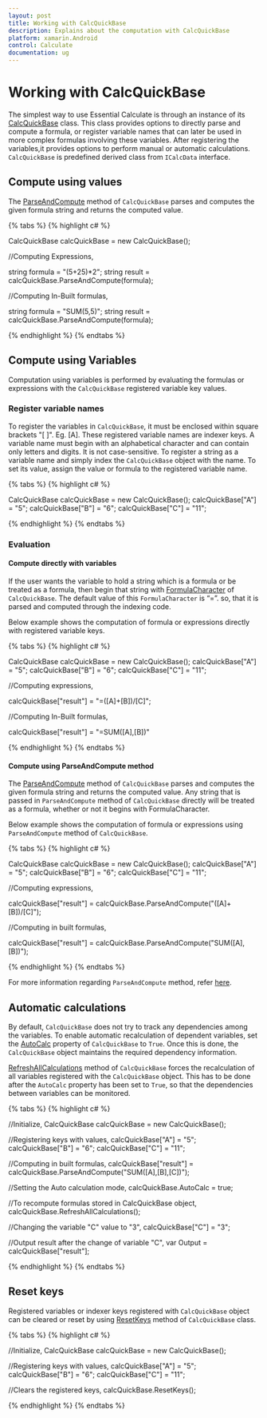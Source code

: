 ```yaml
---
layout: post
title: Working with CalcQuickBase
description: Explains about the computation with CalcQuickBase
platform: xamarin.Android
control: Calculate
documentation: ug
---
```


# Working with CalcQuickBase

The simplest way to use Essential Calculate is through an instance of its [CalcQuickBase](https://help.syncfusion.com/cr/cref_files/windowsforms/calculate/Syncfusion.Calculate.Base~Syncfusion.Calculate.CalcQuickBase.html) class. This class provides options to directly parse and compute a formula, or register variable names that can later be used in more complex formulas involving these variables. 
After registering the variables,it provides options to perform manual or automatic calculations. `CalcQuickBase` is predefined derived class from `ICalcData` interface.

## Compute using values

The [ParseAndCompute](https://help.syncfusion.com/cr/cref_files/windowsforms/calculate/Syncfusion.Calculate.Base~Syncfusion.Calculate.CalcQuickBase~ParseAndCompute.html) method of `CalcQuickBase` parses and computes the given formula string and returns the computed value.

{% tabs %}
{% highlight c# %}

CalcQuickBase calcQuickBase = new CalcQuickBase();   

//Computing Expressions,

string formula = "(5+25)*2";
string result = calcQuickBase.ParseAndCompute(formula);

//Computing In-Built formulas,

string formula = "SUM(5,5)";
string result = calcQuickBase.ParseAndCompute(formula);

{% endhighlight %}
{% endtabs %}

## Compute using Variables

 Computation using variables is performed by evaluating the formulas or expressions with the `CalcQuickBase` registered variable key values.

### Register variable names

To register the variables in `CalcQuickBase`, it must be enclosed within square brackets "[ ]". Eg. [A]. These registered variable names are indexer keys.
A variable name must begin with an alphabetical character and can contain only letters and digits. It is not case-sensitive. To register a string as a variable name and 
simply index the `CalcQuickBase` object with the name. To set its value, assign the value or formula to the registered variable name.  

{% tabs %}
{% highlight c# %}

CalcQuickBase calcQuickBase = new CalcQuickBase();
calcQuickBase["A"] = "5";
calcQuickBase["B"] = "6";
calcQuickBase["C"] = "11";

{% endhighlight %}
{% endtabs %}

### Evaluation 

#### Compute directly with variables

If the user wants the variable to hold a string which is a formula or be treated as a formula, then begin that string with [FormulaCharacter](https://help.syncfusion.com/cr/cref_files/windowsforms/calculate/Syncfusion.Calculate.Base~Syncfusion.Calculate.CalcQuickBase~FormulaCharacter.html) of `CalcQuickBase`. The default value of this `FormulaCharacter` is “=”. 
so, that it is parsed and computed through the indexing code.

Below example shows the computation of formula or expressions directly with registered variable keys.

{% tabs %}
{% highlight c# %}

CalcQuickBase calcQuickBase = new CalcQuickBase();
calcQuickBase["A"] = "5";
calcQuickBase["B"] = "6";
calcQuickBase["C"] = "11";

//Computing expressions,

calcQuickBase["result"] = "=([A]+[B])/[C]";

//Computing In-Built formulas,

calcQuickBase["result"] = "=SUM([A],[B])"

{% endhighlight %}
{% endtabs %}

#### Compute using ParseAndCompute method

The [ParseAndCompute](https://help.syncfusion.com/cr/cref_files/windowsforms/calculate/Syncfusion.Calculate.Base~Syncfusion.Calculate.CalcQuickBase~ParseAndCompute.html) method of `CalcQuickBase` parses and computes the given formula string and returns the computed value.
Any string that is passed in `ParseAndCompute` method of `CalcQuickBase` directly will be treated as a formula, whether or not it begins with FormulaCharacter.

Below example shows the computation of formula or expressions using `ParseAndCompute` method of `CalcQuickBase`.

{% tabs %}
{% highlight c# %}

CalcQuickBase calcQuickBase = new CalcQuickBase();
calcQuickBase["A"] = "5";
calcQuickBase["B"] = "6";
calcQuickBase["C"] = "11";   

//Computing expressions,

calcQuickBase["result"]  = calcQuickBase.ParseAndCompute("([A]+[B])/[C]");

//Computing in built formulas,

calcQuickBase["result"]  = calcQuickBase.ParseAndCompute("SUM([A],[B])");

{% endhighlight %}
{% endtabs %}

For more information regarding `ParseAndCompute` method, refer [here](https://help.syncfusion.com/xamarin-android/calculate/parse-and-compute#parse-and-compute).

## Automatic calculations

By default, `CalcQuickBase` does not try to track any dependencies among the variables. To enable automatic recalculation of dependent variables,
set the [AutoCalc](https://help.syncfusion.com/cr/cref_files/windowsforms/calculate/Syncfusion.Calculate.Base~Syncfusion.Calculate.CalcQuickBase~AutoCalc.html) property of `CalcQuickBase` to `True`. Once this is done, the `CalcQuickBase` object maintains the required dependency information.

[RefreshAllCalculations](https://help.syncfusion.com/cr/cref_files/windowsforms/calculate/Syncfusion.Calculate.Base~Syncfusion.Calculate.CalcQuickBase~RefreshAllCalculations.html) method of `CalcQuickBase` forces the recalculation of all variables registered with the `CalcQuickBase` object. 
This has to be done after the `AutoCalc` property has been set to `True`, so that the dependencies between variables can be monitored.

{% tabs %}
{% highlight c# %}

//Initialize,
CalcQuickBase calcQuickBase = new CalcQuickBase();

//Registering keys with values,
calcQuickBase["A"] = "5";
calcQuickBase["B"] = "6";
calcQuickBase["C"] = "11";   

//Computing in built formulas,
calcQuickBase["result"]  = calcQuickBase.ParseAndCompute("SUM([A],[B],[C])");

//Setting the Auto calculation mode,
calcQuickBase.AutoCalc = true;

//To recompute formulas stored in CalcQuickBase object,
calcQuickBase.RefreshAllCalculations();

//Changing the variable "C" value to "3",
calcQuickBase["C"] = "3"; 

//Output result after the change of variable "C",
var Output = calcQuickBase["result"];

{% endhighlight %}
{% endtabs %}

## Reset keys

Registered variables or indexer keys registered with `CalcQuickBase` object can be cleared or reset by using [ResetKeys](https://help.syncfusion.com/cr/cref_files/windowsforms/calculate/Syncfusion.Calculate.Base~Syncfusion.Calculate.CalcQuickBase~ResetKeys.html) method of `CalcQuickBase` class.

{% tabs %}
{% highlight c# %}

//Initialize,
CalcQuickBase calcQuickBase = new CalcQuickBase();

//Registering keys with values,
calcQuickBase["A"] = "5";
calcQuickBase["B"] = "6";
calcQuickBase["C"] = "11"; 

//Clears the registered keys,
calcQuickBase.ResetKeys();

{% endhighlight %}
{% endtabs %}
